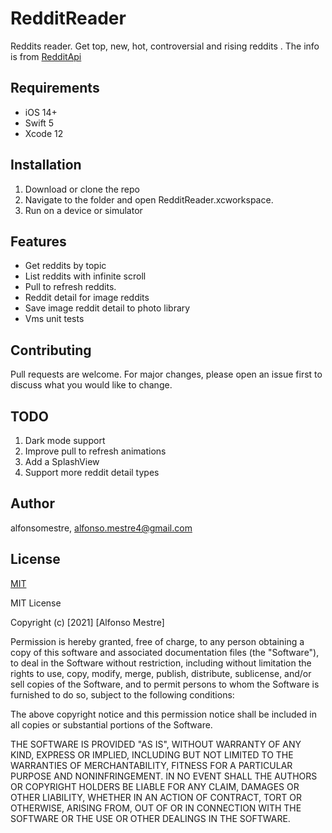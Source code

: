 # RedditReader
Reddits reader. Get top, new, hot, controversial and rising reddits . The info is from [RedditApi](https://www.reddit.com/dev/api/) 

## Requirements

* iOS 14+
* Swift 5
* Xcode 12

## Installation

1. Download or clone the repo
2. Navigate to the folder and open RedditReader.xcworkspace.
3. Run on a device or simulator

## Features

* Get reddits by topic
* List reddits with infinite scroll
* Pull to refresh reddits.
* Reddit detail for image reddits
* Save image reddit detail to photo library
* Vms unit tests

## Contributing
Pull requests are welcome. For major changes, please open an issue first to discuss what you would like to change.

## TODO

1. Dark mode support
2. Improve pull to refresh animations
3. Add a SplashView
4. Support more reddit detail types

## Author
alfonsomestre, [alfonso.mestre4@gmail.com](mailto:alfonso.mestre4@gmail.com)

## License
[MIT](https://choosealicense.com/licenses/mit/)

MIT License

Copyright (c) [2021] [Alfonso Mestre]

Permission is hereby granted, free of charge, to any person obtaining a copy
of this software and associated documentation files (the "Software"), to deal
in the Software without restriction, including without limitation the rights
to use, copy, modify, merge, publish, distribute, sublicense, and/or sell
copies of the Software, and to permit persons to whom the Software is
furnished to do so, subject to the following conditions:

The above copyright notice and this permission notice shall be included in all
copies or substantial portions of the Software.

THE SOFTWARE IS PROVIDED "AS IS", WITHOUT WARRANTY OF ANY KIND, EXPRESS OR
IMPLIED, INCLUDING BUT NOT LIMITED TO THE WARRANTIES OF MERCHANTABILITY,
FITNESS FOR A PARTICULAR PURPOSE AND NONINFRINGEMENT. IN NO EVENT SHALL THE
AUTHORS OR COPYRIGHT HOLDERS BE LIABLE FOR ANY CLAIM, DAMAGES OR OTHER
LIABILITY, WHETHER IN AN ACTION OF CONTRACT, TORT OR OTHERWISE, ARISING FROM,
OUT OF OR IN CONNECTION WITH THE SOFTWARE OR THE USE OR OTHER DEALINGS IN THE
SOFTWARE.
